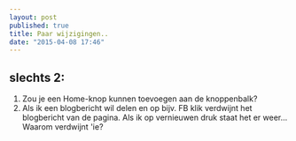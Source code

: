 ```yaml
---
layout: post
published: true
title: Paar wijzigingen..
date: "2015-04-08 17:46"
---
```


## slechts 2:	

1. Zou je een Home-knop kunnen toevoegen aan de knoppenbalk?
2. Als ik een blogbericht wil delen en op bijv. FB klik verdwijnt het blogbericht van de pagina. Als ik op vernieuwen druk staat het er weer... Waarom verdwijnt 'ie? 